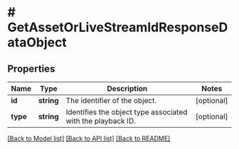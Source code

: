 # # GetAssetOrLiveStreamIdResponseDataObject

## Properties

Name | Type | Description | Notes
------------ | ------------- | ------------- | -------------
**id** | **string** | The identifier of the object. | [optional] 
**type** | **string** | Identifies the object type associated with the playback ID. | [optional] 

[[Back to Model list]](../../README.md#documentation-for-models) [[Back to API list]](../../README.md#documentation-for-api-endpoints) [[Back to README]](../../README.md)


